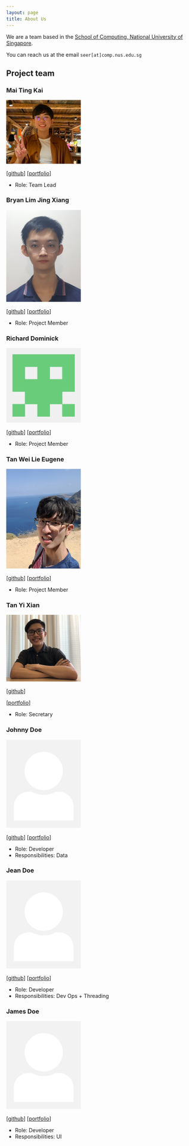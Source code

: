 ```yaml
---
layout: page
title: About Us
---
```


We are a team based in the [School of Computing, National University of Singapore](http://www.comp.nus.edu.sg).

You can reach us at the email `seer[at]comp.nus.edu.sg`

## Project team

### Mai Ting Kai

<img src="images/ferusel.png" width="200px">

[[github](https://github.com/ferusel)]
[[portfolio](team/ferusel.md)]

- Role: Team Lead

### Bryan Lim Jing Xiang

<img src="images/bryanljx.png" width="200px">

[[github](https://github.com/bryanljx)]
[[portfolio](team/bryanljx.md)]

- Role: Project Member

### Richard Dominick

<img src="images/richdom2185.png" width="200px">

[[github](https://github.com/RichDom2185)]
[[portfolio](team/richdom2185.md)]

- Role: Project Member

### Tan Wei Lie Eugene

<img src="images/eugenetanwl3881.png" width="200px">

[[github](https://github.com/eugenetanwl3881)]
[[portfolio](team/eugenetanwl3881.md)]

- Role: Project Member

### Tan Yi Xian

<img src="images/yixiann.png" width="200px">

[[github](https://github.com/yixiann)]

[[portfolio](team/yixiann.md)]

- Role: Secretary

### Johnny Doe

<img src="images/johndoe.png" width="200px">

[[github](http://github.com/johndoe)] [[portfolio](team/johndoe.md)]

- Role: Developer
- Responsibilities: Data

### Jean Doe

<img src="images/johndoe.png" width="200px">

[[github](http://github.com/johndoe)]
[[portfolio](team/johndoe.md)]

- Role: Developer
- Responsibilities: Dev Ops + Threading

### James Doe

<img src="images/johndoe.png" width="200px">

[[github](http://github.com/johndoe)]
[[portfolio](team/johndoe.md)]

- Role: Developer
- Responsibilities: UI
